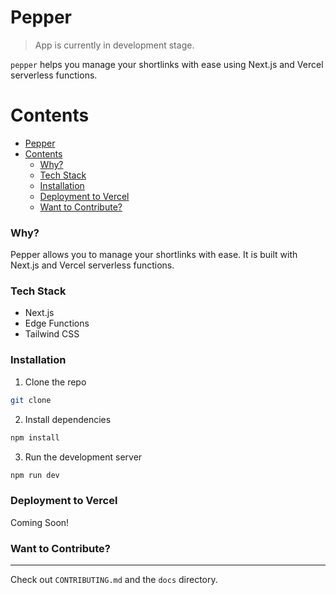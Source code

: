 # Pepper

> App is currently in development stage.

`pepper` helps you manage your shortlinks with ease using Next.js and Vercel serverless functions.


Contents
========

- [Pepper](#pepper)
- [Contents](#contents)
    - [Why?](#why)
    - [Tech Stack](#tech-stack)
    - [Installation](#installation)
    - [Deployment to Vercel](#deployment-to-vercel)
    - [Want to Contribute?](#want-to-contribute)

### Why?

Pepper allows you to manage your shortlinks with ease. It is built with Next.js and Vercel serverless functions.

### Tech Stack
 - Next.js
 - Edge Functions
 - Tailwind CSS

### Installation

1. Clone the repo
```bash
git clone
```

2. Install dependencies
```bash
npm install
```

3. Run the development server
```bash
npm run dev
```

### Deployment to Vercel
Coming Soon!


### Want to Contribute?
---

Check out `CONTRIBUTING.md` and the `docs` directory.